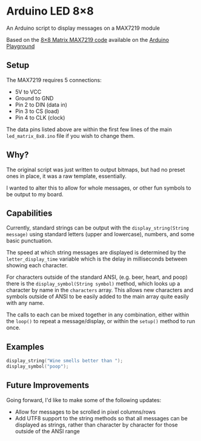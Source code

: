 # Arduino LED 8×8

An Arduino script to display messages on a MAX7219 module

Based on the [8×8 Matrix MAX7219 code](http://playground.arduino.cc/LEDMatrix/Max7219) available on the [Arduino Playground](http://playground.arduino.cc)

## Setup
The MAX7219 requires 5 connections:

* 5V to VCC
* Ground to GND
* Pin 2 to DIN (data in)
* Pin 3 to CS (load)
* Pin 4 to CLK (clock)

The data pins listed above are within the first few lines of the main `led_matrix_8x8.ino` file if you wish to change them.

## Why?
The original script was just written to output bitmaps, but had no preset ones in place, it was a raw template, essentially.

I wanted to alter this to allow for whole messages, or other fun symbols to be output to my board.

## Capabilities
Currently, standard strings can be output with the `display_string(String message)` using standard letters (upper and lowercase), numbers, and some basic punctuation.

The speed at which string messages are displayed is determined by the `letter_display_time` variable which is the delay in milliseconds between showing each character.

For characters outside of the standard ANSI, (e.g. beer, heart, and poop) there is the `display_symbol(String symbol)` method, which looks up a character by name in the `characters` array. This allows new characters and symbols outside of ANSI to be easily added to the main array quite easily with any name.

The calls to each can be mixed together in any combination, either within the `loop()` to repeat a message/display, or within the `setup()` method to run once.

## Examples
```c++
display_string("Wine smells better than ");
display_symbol("poop");
```

## Future Improvements
Going forward, I'd like to make some of the following updates:

* Allow for messages to be scrolled in pixel columns/rows
* Add UTF8 support to the string methods so that all messages can be displayed as strings, rather than character by character for those outside of the ANSI range

